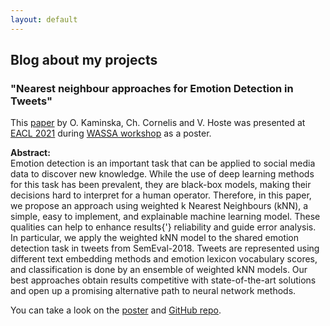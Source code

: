 ```yaml
---
layout: default
---
```

<!--<h1 style="color:Tomato;text-align:justify;">Machine Learning and Natural Language Processing research</h1> -->
<!--<p.main-text style="margin-top:10px;text-align:justify;"></p.main-text>-->
<!--<p style="margin-top:10px;text-align:justify;"></p>-->

<h2>Blog about my projects</h2>

<h3>"Nearest neighbour approaches for Emotion Detection in Tweets"</h3>

This <a href="https://www.aclweb.org/anthology/2021.wassa-1.22/">paper</a> by O. Kaminska, Ch. Cornelis and V. Hoste was presented at <a href="https://2021.eacl.org/">EACL 2021</a> during <a href="https://wt-public.emm4u.eu/wassa2021/">WASSA workshop</a> as a poster.

<b>Abstract:</b>  
Emotion detection is an important task that can be applied to social media data to discover new knowledge. While the use of deep learning methods for this task has been prevalent, they are black-box models, making their decisions hard to interpret for a human operator. Therefore, in this paper, we propose an approach using weighted k Nearest Neighbours (kNN), a simple, easy to implement, and explainable machine learning model. These qualities can help to enhance results{'} reliability and guide error analysis. In particular, we apply the weighted kNN model to the shared emotion detection task in tweets from SemEval-2018. Tweets are represented using different text embedding methods and emotion lexicon vocabulary scores, and classification is done by an ensemble of weighted kNN models. Our best approaches obtain results competitive with state-of-the-art solutions and open up a promising alternative path to neural network methods.

You can take a look on the <a href="https://olha-kaminska.github.io/WASSA2021_poster_Olha_Kaminska.pdf">poster</a> and <a href="https://github.com/olha-kaminska/wknn_emotion_detection">GitHub repo</a>.
